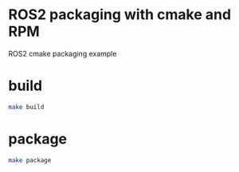 # ROS2 packaging with cmake and RPM

ROS2 cmake packaging example

# build

```bash
make build
```

# package

```bash
make package
```
